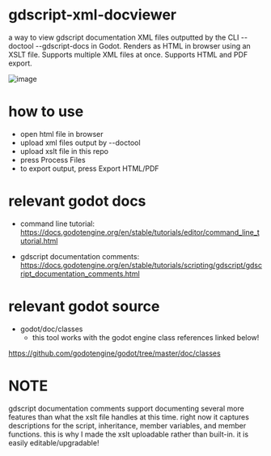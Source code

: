 # gdscript-xml-docviewer
a way to view gdscript documentation XML files outputted by the CLI --doctool --gdscript-docs in Godot. Renders as HTML in browser using an XSLT file. Supports multiple XML files at once. Supports HTML and PDF export.

![image](https://github.com/InfernalWAVE/gdscript-xml-docviewer/assets/48569884/98aed327-22b6-4855-ab52-37e328a01926)

# how to use
- open html file in browser
- upload xml files output by --doctool
- upload xslt file in this repo
- press Process Files
- to export output, press Export HTML/PDF

# relevant godot docs
- command line tutorial:
https://docs.godotengine.org/en/stable/tutorials/editor/command_line_tutorial.html

- gdscript documentation comments:
https://docs.godotengine.org/en/stable/tutorials/scripting/gdscript/gdscript_documentation_comments.html

# relevant godot source
- godot/doc/classes
  - this tool works with the godot engine class references linked below!

https://github.com/godotengine/godot/tree/master/doc/classes

# NOTE
gdscript documentation comments support documenting several more features than what the xslt file handles at this time. right now it captures descriptions for the script, inheritance, member variables, and member functions. this is why I made the xslt uploadable rather than built-in. it is easily editable/upgradable!
